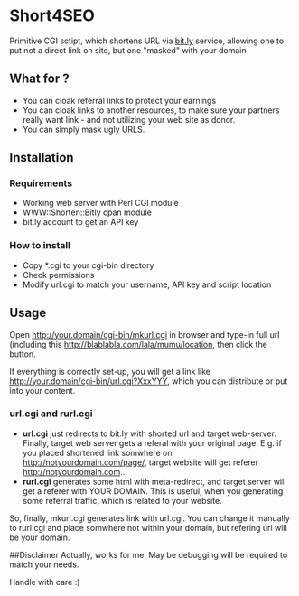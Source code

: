 # Short4SEO

Primitive CGI sctipt, which shortens URL via [bit.ly](http://bit.ly) service, allowing one to put not a direct link on site, but one "masked" with your domain

## What for ?
* You can cloak referral links to protect your earnings
* You can cloak links to another resources, to make sure your partners really want link - and not utilizing your web site as donor.
* You can simply mask ugly URLS.

## Installation
### Requirements
* Working web server with Perl CGI module
* WWW::Shorten::Bitly cpan module
* bit.ly account to get an API key

### How to install
*   Copy *.cgi to your cgi-bin directory
* Check permissions
* Modify url.cgi to match your username, API key and script location

## Usage
Open http://your.domain/cgi-bin/mkurl.cgi in browser and type-in full url (including this http://blablabla.com/lala/mumu/location, then click the button.

If everything is correctly set-up, you will get a link like
http://your.domain/cgi-bin/url.cgi?XxxYYY, which you can distribute or put into your content.

### url.cgi and rurl.cgi
* **url.cgi** just redirects to bit.ly with shorted url and target web-server. Finally, target web server gets a referal with your original page. E.g. if you placed shortened link somwhere on http://notyourdomain.com/page/, target website will get referer http://notyourdomain.com...
* **rurl.cgi** generates some html with meta-redirect, and target server will get a referer with YOUR DOMAIN. This is useful, when you generating some referral traffic, which is related to your website.

So, finally, mkurl.cgi generates link with url.cgi. You can change it manually to rurl.cgi and place somwhere not within your domain, but refering url will be your domain.


##Disclaimer
Actually, works for me. May be debugging will be required to match your needs.

Handle with care :)
